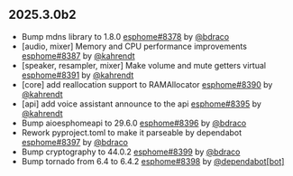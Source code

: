 ## 2025.3.0b2

- Bump mdns library to 1.8.0 [esphome#8378](https://github.com/esphome/esphome/pull/8378) by [@bdraco](https://github.com/bdraco)
- [audio, mixer] Memory and CPU performance improvements [esphome#8387](https://github.com/esphome/esphome/pull/8387) by [@kahrendt](https://github.com/kahrendt)
- [speaker, resampler, mixer] Make volume and mute getters virtual [esphome#8391](https://github.com/esphome/esphome/pull/8391) by [@kahrendt](https://github.com/kahrendt)
- [core] add reallocation support to RAMAllocator [esphome#8390](https://github.com/esphome/esphome/pull/8390) by [@kahrendt](https://github.com/kahrendt)
- [api] add voice assistant announce to the api [esphome#8395](https://github.com/esphome/esphome/pull/8395) by [@kahrendt](https://github.com/kahrendt)
- Bump aioesphomeapi to 29.6.0 [esphome#8396](https://github.com/esphome/esphome/pull/8396) by [@bdraco](https://github.com/bdraco)
- Rework pyproject.toml to make it parseable by dependabot [esphome#8397](https://github.com/esphome/esphome/pull/8397) by [@bdraco](https://github.com/bdraco)
- Bump cryptography to 44.0.2 [esphome#8399](https://github.com/esphome/esphome/pull/8399) by [@bdraco](https://github.com/bdraco)
- Bump tornado from 6.4 to 6.4.2 [esphome#8398](https://github.com/esphome/esphome/pull/8398) by [@dependabot[bot]](https://github.com/apps/dependabot)

